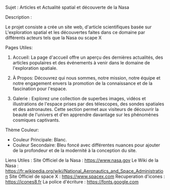 Sujet : Articles et Actualité spatial et découverte de la Nasa 

Description : 

Le projet consiste a crée un site web, d'article scientifiques basée sur L'exploration spatial et les découvertes faites dans ce domaine par différents acteurs tels que la Nasa ou scape X

Pages Utiles:

1. Accueil: La page d'accueil offre un aperçu des dernières actualités, des articles populaires et des événements à venir dans le domaine de l'exploration spatiale.

2. À Propos: Découvrez qui nous sommes, notre mission, notre équipe et notre engagement envers la promotion de la connaissance et de la fascination pour l'espace.

3. Galerie : Explorez une collection de superbes images, vidéos et illustrations de l'espace prises par des télescopes, des sondes spatiales et des astronautes. Cette section permet aux visiteurs de découvrir la beauté de l'univers et d'en apprendre davantage sur les phénomènes cosmiques captivants.

Thème Couleur:
- Couleur Principale: Blanc.
- Couleur Secondaire: Bleu foncé avec différentes nuances pour ajouter de la profondeur et de la modernité à la conception du site.

Liens Utiles : 
Site Officiel de la Nasa : https://www.nasa.gov
Le Wiki de la Nasa : https://fr.wikipedia.org/wiki/National_Aeronautics_and_Space_Administration
Site Officiel de space X : https://www.spacex.com
Recuperation d'icones : https://icones8.fr
La police d'écriture : https://fonts.google.com